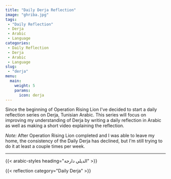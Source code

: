 ```yaml
---
title: "Daily Derja Reflection"
image: "ghriba.jpg"
tags:
 - "Daily Reflection"
 - Derja
 - Arabic
 - Language
categories:
 - Daily Reflection
 - Derja
 - Arabic
 - Language
slug:
 - "derja"
menu:
  main:
    weight: 5
    params:
      icon: derja
---
```


Since the beginning of Operation Rising Lion I've decided to start a daily reflection series on Derja, Tunisian Arabic. This series will focus on improving my understanding of Derja by writing a daily reflection in Arabic as well as making a short video explaining the reflection.

_Note:_ After Operation Rising Lion completed and I was able to leave my home, the consistency of the Daily Derja has declined, but I'm still trying to do it at least a couple times per week.

---
{{< arabic-styles heading="الديلي دارجة" >}}

{{< reflection category="Daily Derja" >}}
